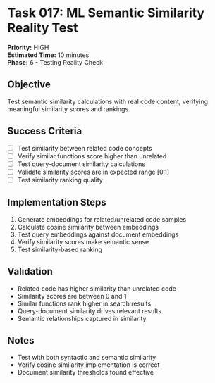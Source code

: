 # Task 017: ML Semantic Similarity Reality Test
**Priority:** HIGH  
**Estimated Time:** 10 minutes  
**Phase:** 6 - Testing Reality Check  

## Objective
Test semantic similarity calculations with real code content, verifying meaningful similarity scores and rankings.

## Success Criteria
- [ ] Test similarity between related code concepts
- [ ] Verify similar functions score higher than unrelated
- [ ] Test query-document similarity calculations
- [ ] Validate similarity scores are in expected range [0,1]
- [ ] Test similarity ranking quality

## Implementation Steps
1. Generate embeddings for related/unrelated code samples
2. Calculate cosine similarity between embeddings
3. Test query embeddings against document embeddings
4. Verify similarity scores make semantic sense
5. Test similarity-based ranking

## Validation
- Related code has higher similarity than unrelated code
- Similarity scores are between 0 and 1
- Similar functions rank higher in search results
- Query-document similarity drives relevant results
- Semantic relationships captured in similarity

## Notes
- Test with both syntactic and semantic similarity
- Verify cosine similarity implementation is correct
- Document similarity thresholds found effective
